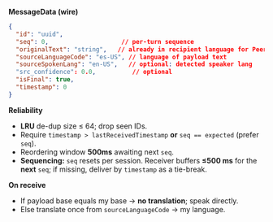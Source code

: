 **MessageData (wire)**
```json
{
  "id": "uuid",
  "seq": 0,                    // per-turn sequence
  "originalText": "string",   // already in recipient language for Peer
  "sourceLanguageCode": "es-US", // language of payload text
  "sourceSpokenLang": "en-US",   // optional: detected speaker lang
  "src_confidence": 0.0,          // optional
  "isFinal": true,
  "timestamp": 0
}
```

**Reliability**
- **LRU** de-dup size ≤ 64; drop seen IDs.
- Require `timestamp > lastReceivedTimestamp` **or** `seq == expected` (prefer `seq`).
- Reordering window **500ms** awaiting next `seq`.
- **Sequencing:** `seq` resets per session. Receiver buffers **≤500 ms** for the **next** `seq`; if missing, deliver by `timestamp` as a tie-break.

**On receive**
- If payload base equals my base → **no translation**; speak directly.
- Else translate once from `sourceLanguageCode` → my language.
